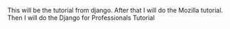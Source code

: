 This will be the tutorial from django. 
After that I will do the Mozilla tutorial. 
Then I will do the Django for Professionals Tutorial